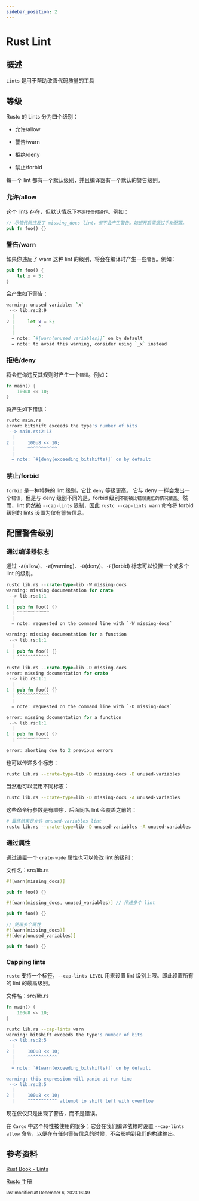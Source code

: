 ```yaml
---
sidebar_position: 2
---
```

    
# Rust Lint

## 概述

`Lints` 是用于帮助改善代码质量的工具

## 等级

Rustc 的 Lints 分为四个级别：

- 允许/allow

- 警告/warn

- 拒绝/deny

- 禁止/forbid

每一个 lint 都有一个默认级别，并且编译器有一个默认的警告级别。

### 允许/allow

这个 lints 存在，但默认情况下`不执行任何操作`。例如：

```rs
// 尽管代码违反了 missing_docs lint，但不会产生警告。如想开启需通过手动配置。
pub fn foo() {}
```

### 警告/warn

如果你违反了 warn 这种 lint 的级别，将会在编译时产生一些`警告`。例如：

```rs
pub fn foo() {
    let x = 5;
}
```

会产生如下警告：

```sh
warning: unused variable: `x`
 --> lib.rs:2:9
  |
2 |     let x = 5;
  |         ^
  |
  = note: `#[warn(unused_variables)]` on by default
  = note: to avoid this warning, consider using `_x` instead
```

### 拒绝/deny

将会在你违反其规则时产生一个`错误`。例如：

```rs
fn main() {
    100u8 << 10;
}
```

将产生如下错误：

```sh
rustc main.rs
error: bitshift exceeds the type's number of bits
 --> main.rs:2:13
  |
2 |     100u8 << 10;
  |     ^^^^^^^^^^^
  |
  = note: `#[deny(exceeding_bitshifts)]` on by default
```

### 禁止/forbid

`forbid` 是一种特殊的 lint 级别，它比 `deny` 等级更高。 它与 deny 一样会发出一个`错误`，但是与 deny 级别不同的是，forbid 级别`不能被比错误更低的情况覆盖`。然而，lint 仍然被 `--cap-lints` 限制，因此 `rustc --cap-lints warn` 命令将 forbid 级别的 lints 设置为仅有警告信息。

## 配置警告级别

### 通过编译器标志

通过 `-A`(allow)、`-W`(warning)、`-D`(deny)、`-F`(forbid) 标志可以设置一个或多个 lint 的级别。

```rs
rustc lib.rs --crate-type=lib -W missing-docs
warning: missing documentation for crate
 --> lib.rs:1:1
  |
1 | pub fn foo() {}
  | ^^^^^^^^^^^^
  |
  = note: requested on the command line with `-W missing-docs`

warning: missing documentation for a function
 --> lib.rs:1:1
  |
1 | pub fn foo() {}
  | ^^^^^^^^^^^^
```

```rs
rustc lib.rs --crate-type=lib -D missing-docs
error: missing documentation for crate
 --> lib.rs:1:1
  |
1 | pub fn foo() {}
  | ^^^^^^^^^^^^
  |
  = note: requested on the command line with `-D missing-docs`

error: missing documentation for a function
 --> lib.rs:1:1
  |
1 | pub fn foo() {}
  | ^^^^^^^^^^^^

error: aborting due to 2 previous errors
```

也可以传递多个标志：

```sh
rustc lib.rs --crate-type=lib -D missing-docs -D unused-variables
```

当然也可以混用不同标志：

```sh
rustc lib.rs --crate-type=lib -D missing-docs -A unused-variables
```

这些命令行参数是有顺序，后面同名 lint 会覆盖之前的：

```sh
# 最终结果是允许 unused-variables lint
rustc lib.rs --crate-type=lib -D unused-variables -A unused-variables
```

### 通过属性

通过设置一个 `crate-wide` 属性也可以修改 lint 的级别：

文件名：src/lib.rs

```rs
#![warn(missing_docs)]

pub fn foo() {}
```

```rs
#![warn(missing_docs, unused_variables)] // 传递多个 lint

pub fn foo() {}
```

```rs
// 使用多个属性
#![warn(missing_docs)] 
#![deny(unused_variables)]

pub fn foo() {}
```

### Capping lints

`rustc` 支持一个标签，`--cap-lints LEVEL` 用来设置 lint 级别上限。即此设置所有的 lint 的最高级别。

文件名：src/lib.rs

```rs
fn main() {
    100u8 << 10;
}
```

```sh
rustc lib.rs --cap-lints warn
warning: bitshift exceeds the type's number of bits
 --> lib.rs:2:5
  |
2 |     100u8 << 10;
  |     ^^^^^^^^^^^
  |
  = note: `#[warn(exceeding_bitshifts)]` on by default

warning: this expression will panic at run-time
 --> lib.rs:2:5
  |
2 |     100u8 << 10;
  |     ^^^^^^^^^^^ attempt to shift left with overflow
```

现在仅仅只是出现了警告，而不是错误。

在 `Cargo` 中这个特性被使用的很多；它会在我们编译依赖时设置 `--cap-lints allow` 命令，以便在有任何警告信息的时候，不会影响到我们的构建输出。

## 参考资料

[Rust Book - Lints](https://doc.rust-lang.org/rustc/lints/index.html)

[Rustc 手册](https://learnku.com/docs/rustc-book/2020/31-lint-levels/8862)


<div style={{textAlign: 'right'}}><small style={{color: 'grey'}}>last modified at December 6, 2023 16:49</small></div>
      